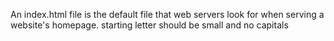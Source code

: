 An index.html file is the default file that web servers look for when serving a website's homepage.
starting letter should be small and no capitals
